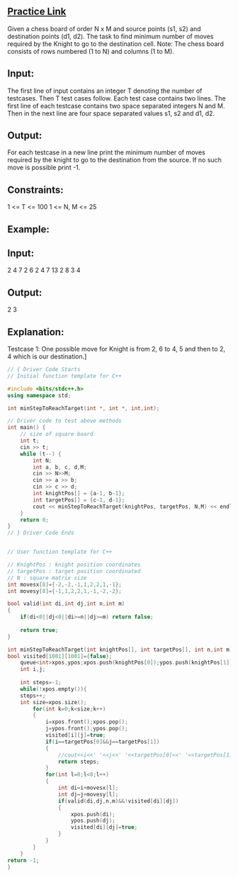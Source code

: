 ## [Practice Link](https://practice.geeksforgeeks.org/problems/knight-walk/0/)
Given a chess board of order N x M and source points (s1, s2) and destination points (d1, d2). The task to find minimum number of moves required by the Knight to go to the destination cell.
Note: The chess board consists of rows numbered (1 to N) and columns (1 to M).

## Input:
The first line of input contains an integer T denoting the number of testcases. Then T test cases follow. Each test case contains two lines. The first line of each testcase contains two space separated integers N and M. Then in the next line are four space separated values s1, s2 and d1, d2.

## Output:
For each testcase in a new line print the minimum number of moves required by the knight to go to the destination from the source. If no such move is possible print -1.

## Constraints:
1 <= T <= 100
1 <= N, M <= 25

## Example:
## Input:
2
4 7
2 6 2 4
7 13
2 8 3 4

## Output:
2
3

## Explanation:
Testcase 1: One possible move for Knight is from 2, 6 to 4, 5 and then to 2, 4 which is our destination.]

```cpp
// { Driver Code Starts
// Initial function template for C++

#include <bits/stdc++.h>
using namespace std;

int minStepToReachTarget(int *, int *, int,int);

// Driver code to test above methods
int main() {
    // size of square board
    int t;
    cin >> t;
    while (t--) {
        int N;
        int a, b, c, d,M;
        cin >> N>>M;
        cin >> a >> b;
        cin >> c >> d;
        int knightPos[] = {a-1, b-1};
        int targetPos[] = {c-1, d-1};
        cout << minStepToReachTarget(knightPos, targetPos, N,M) << endl;
    }
    return 0;
}
// } Driver Code Ends


// User function template for C++

// KnightPos : knight position coordinates
// targetPos : target position coordinated
// N : square matrix size
int movesx[8]={-2,-2,-1,1,2,2,1,-1};
int movesy[8]={-1,1,2,2,1,-1,-2,-2};

bool valid(int di,int dj,int n,int m)
{
    if(di<0||dj<0||di>=n||dj>=m) return false;
    
    return true;
}

int minStepToReachTarget(int knightPos[], int targetPos[], int n,int m) {
bool visited[1001][1001]={false};
    queue<int>xpos,ypos;xpos.push(knightPos[0]);ypos.push(knightPos[1]);
    int i,j;
    
    int steps=-1;
    while(!xpos.empty()){
    steps++;
    int size=xpos.size();
        for(int k=0;k<size;k++)
        {
            i=xpos.front();xpos.pop();
            j=ypos.front();ypos.pop();
            visited[i][j]=true;
            if(i==targetPos[0]&&j==targetPos[1])
            {
                //cout<<i<<' '<<j<<' '<<targetPos[0]<<' '<<targetPos[1]<<endl; 
                return steps;
            }
            for(int l=0;l<8;l++)
            {
                int di=i+movesx[l];
                int dj=j+movesy[l];
                if(valid(di,dj,n,m)&&!visited[di][dj])
                {
                    xpos.push(di);
                    ypos.push(dj);
                    visited[di][dj]=true;
                }
            }
        }
    }
return -1;
}


 `````
 
